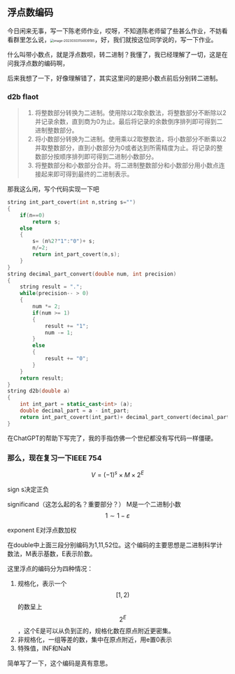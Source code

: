## 浮点数编码

今日闲来无事，写一下陈老师作业，哎呀，不知道陈老师留了些甚么作业，不妨看看群里怎么说，<img src="https://raw.githubusercontent.com/Limpol-Rao/image_host/main/img/202303031548213.png" alt="image-20230303154839185" style="zoom: 50%;" />，好，我们就按这位同学说的，写一下作业。

什么叫带小数点，就是浮点数呗，转二进制？我懂了，我已经理解了一切，这是在问我浮点数的编码啊，

后来我想了一下，好像理解错了，其实这里问的是把小数点前后分别转二进制。

### d2b flaot

> 1. 将整数部分转换为二进制。使用除以2取余数法，将整数部分不断除以2并记录余数，直到商为0为止。最后将记录的余数倒序排列即可得到二进制整数部分。
> 2. 将小数部分转换为二进制。使用乘以2取整数法，将小数部分不断乘以2并取整数部分，直到小数部分为0或者达到所需精度为止。将记录的整数部分按顺序排列即可得到二进制小数部分。
> 3. 将整数部分和小数部分合并。将二进制整数部分和小数部分用小数点连接起来即可得到最终的二进制表示。

那我这么闲，写个代码实现一下吧

```c++
string int_part_covert(int n,string s="")
{
    if(n==0)
        return s;
    else
    {
        s= (n%2?"1":"0")+ s;
        n/=2;
        return int_part_covert(n,s);
    }
}
string decimal_part_convert(double num, int precision)
{
    string result = ".";
    while(precision-- > 0)
    {
        num *= 2;
        if(num >= 1)
        {
            result += "1";
            num -= 1;
        }
        else
        {
            result += "0";
        }
    }
    return result;
}
string d2b(double a)
{
    int int_part = static_cast<int> (a);
    double decimal_part = a - int_part;
    return int_part_covert(int_part)+ decimal_part_convert(decimal_part,8);
}
```

在ChatGPT的帮助下写完了，我的手指仿佛一个世纪都没有写代码一样僵硬。

### 那么，现在复习一下IEEE 754

$$
V=(-1)^s\times M \times 2^E
$$

sign s决定正负

significand（这怎么起的名？重要部分？） M是一个二进制小数 $$1\sim1-\varepsilon$$

exponent E对浮点数加权 

在double中上面三段分别编码为1,11,52位。这个编码的主要思想是二进制科学计数法，M表示基数，E表示阶数。

这里浮点的编码分为四种情况：

1. 规格化，表示一个$$\left[1,2\right)$$的数呈上$$2^E$$，这个E是可以从负到正的，规格化数在原点附近更密集。
2. 非规格化，一组等差的数，集中在原点附近，用e置0表示
3. 特殊值，INF和NaN

简单写了一下，这个编码是真有意思。
